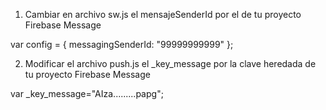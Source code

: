
1. Cambiar en archivo sw.js el mensajeSenderId por el de tu proyecto Firebase Message

var config = {
    messagingSenderId: "99999999999"
};

2. Modificar el archivo push.js el _key_message por la clave heredada de tu proyecto Firebase Message

var _key_message="AIza.........papg";

